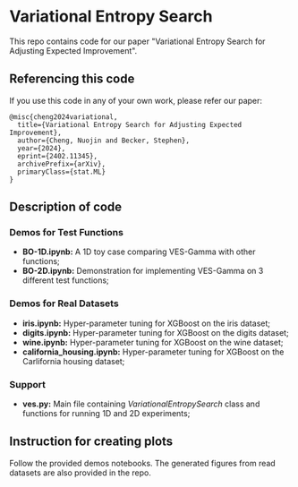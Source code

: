 # Variational Entropy Search

This repo contains code for our paper "Variational Entropy Search for Adjusting Expected Improvement". 

## Referencing this code

If you use this code in any of your own work, please refer our paper: 
```
@misc{cheng2024variational,
  title={Variational Entropy Search for Adjusting Expected Improvement},
  author={Cheng, Nuojin and Becker, Stephen},
  year={2024},
  eprint={2402.11345},
  archivePrefix={arXiv},
  primaryClass={stat.ML}
}
```

## Description of code
### Demos for Test Functions

- **BO-1D.ipynb:** A 1D toy case comparing VES-Gamma with other functions;
- **BO-2D.ipynb:** Demonstration for implementing VES-Gamma on 3 different test functions;

### Demos for Real Datasets
- **iris.ipynb:** Hyper-parameter tuning for XGBoost on the iris dataset;
- **digits.ipynb:** Hyper-parameter tuning for XGBoost on the digits dataset;
- **wine.ipynb:** Hyper-parameter tuning for XGBoost on the wine dataset;
- **california_housing.ipynb:** Hyper-parameter tuning for XGBoost on the Carlifornia housing dataset;

### Support

- **ves.py:** Main file containing *VariationalEntropySearch* class and functions for running 1D and 2D experiments;

## Instruction for creating plots
Follow the provided demos notebooks. The generated figures from read datasets are also provided in the repo.
